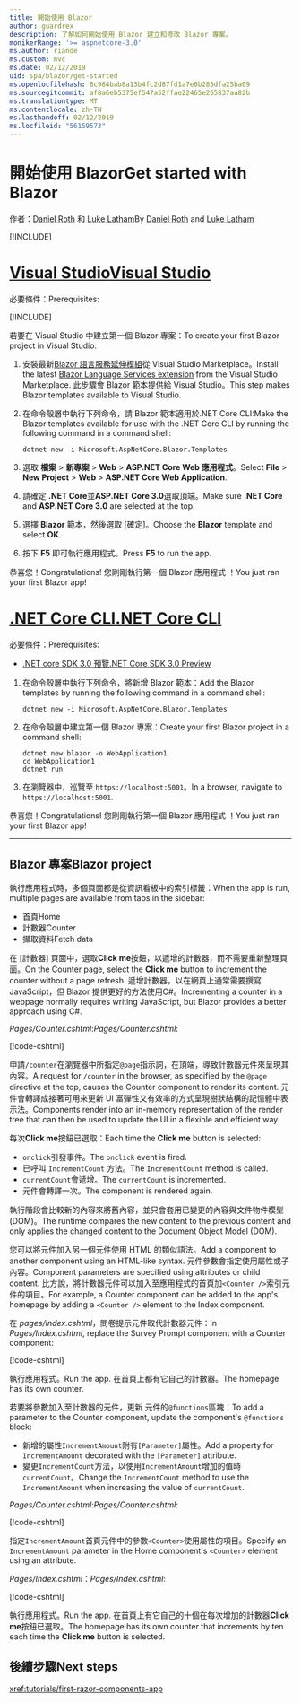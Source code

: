 ```yaml
---
title: 開始使用 Blazor
author: guardrex
description: 了解如何開始使用 Blazor 建立和修改 Blazor 專案。
monikerRange: '>= aspnetcore-3.0'
ms.author: riande
ms.custom: mvc
ms.date: 02/12/2019
uid: spa/blazor/get-started
ms.openlocfilehash: 8c984bab8a13b4fc2d87fd1a7e0b285dfa25ba09
ms.sourcegitcommit: af8a6eb5375ef547a52ffae22465e265837aa82b
ms.translationtype: MT
ms.contentlocale: zh-TW
ms.lasthandoff: 02/12/2019
ms.locfileid: "56159573"
---
```

# <a name="get-started-with-blazor"></a><span data-ttu-id="e58b5-103">開始使用 Blazor</span><span class="sxs-lookup"><span data-stu-id="e58b5-103">Get started with Blazor</span></span>

<span data-ttu-id="e58b5-104">作者：[Daniel Roth](https://github.com/danroth27) 和 [Luke Latham](https://github.com/guardrex)</span><span class="sxs-lookup"><span data-stu-id="e58b5-104">By [Daniel Roth](https://github.com/danroth27) and [Luke Latham](https://github.com/guardrex)</span></span>

[!INCLUDE[](~/includes/razor-components-preview-notice.md)]

# <a name="visual-studiotabvisual-studio"></a>[<span data-ttu-id="e58b5-105">Visual Studio</span><span class="sxs-lookup"><span data-stu-id="e58b5-105">Visual Studio</span></span>](#tab/visual-studio)

<span data-ttu-id="e58b5-106">必要條件：</span><span class="sxs-lookup"><span data-stu-id="e58b5-106">Prerequisites:</span></span>

[!INCLUDE[](~/includes/net-core-prereqs-vs-3.0.md)]

<span data-ttu-id="e58b5-107">若要在 Visual Studio 中建立第一個 Blazor 專案：</span><span class="sxs-lookup"><span data-stu-id="e58b5-107">To create your first Blazor project in Visual Studio:</span></span>

1. <span data-ttu-id="e58b5-108">安裝最新[Blazor 語言服務延伸模組](https://go.microsoft.com/fwlink/?linkid=870389)從 Visual Studio Marketplace。</span><span class="sxs-lookup"><span data-stu-id="e58b5-108">Install the latest [Blazor Language Services extension](https://go.microsoft.com/fwlink/?linkid=870389) from the Visual Studio Marketplace.</span></span> <span data-ttu-id="e58b5-109">此步驟會 Blazor 範本提供給 Visual Studio。</span><span class="sxs-lookup"><span data-stu-id="e58b5-109">This step makes Blazor templates available to Visual Studio.</span></span>
1. <span data-ttu-id="e58b5-110">在命令殼層中執行下列命令，請 Blazor 範本適用於.NET Core CLI:</span><span class="sxs-lookup"><span data-stu-id="e58b5-110">Make the Blazor templates available for use with the .NET Core CLI by running the following command in a command shell:</span></span>

   ```console
   dotnet new -i Microsoft.AspNetCore.Blazor.Templates
   ```

1. <span data-ttu-id="e58b5-111">選取 **檔案** > **新專案** > **Web** > **ASP.NET Core Web 應用程式**。</span><span class="sxs-lookup"><span data-stu-id="e58b5-111">Select **File** > **New Project** > **Web** > **ASP.NET Core Web Application**.</span></span>
1. <span data-ttu-id="e58b5-112">請確定 **.NET Core**並**ASP.NET Core 3.0**選取頂端。</span><span class="sxs-lookup"><span data-stu-id="e58b5-112">Make sure **.NET Core** and **ASP.NET Core 3.0** are selected at the top.</span></span>
1. <span data-ttu-id="e58b5-113">選擇 **Blazor** 範本，然後選取 [確定]。</span><span class="sxs-lookup"><span data-stu-id="e58b5-113">Choose the **Blazor** template and select **OK**.</span></span>
1. <span data-ttu-id="e58b5-114">按下 **F5** 即可執行應用程式。</span><span class="sxs-lookup"><span data-stu-id="e58b5-114">Press **F5** to run the app.</span></span>

<span data-ttu-id="e58b5-115">恭喜您！</span><span class="sxs-lookup"><span data-stu-id="e58b5-115">Congratulations!</span></span> <span data-ttu-id="e58b5-116">您剛剛執行第一個 Blazor 應用程式 ！</span><span class="sxs-lookup"><span data-stu-id="e58b5-116">You just ran your first Blazor app!</span></span>

<!--

# [Visual Studio Code](#tab/visual-studio-code)

Prerequisites:

[!INCLUDE[](~/includes/net-core-prereqs-vsc-3.0.md)]

To create your first Blazor project in Visual Studio Code:

1. Execute the following command in a command shell:

   ```console
   dotnet new blazor -o WebApplication1
   ```

1. Open the *WebApplication1* folder in Visual Studio Code.

1. Visual Studio code offers to create assets to build and debug the app, which includes the *tasks.json* and *launch.json* files. Select **Yes** to add the assets.

1. Execute the app using the Visual Studio Code debugger.

1. In a browser, navigate to `https://localhost:5001`.

Congratulations! You just ran your first Blazor app!

# [Visual Studio for Mac](#tab/visual-studio-mac)

.NET Core 3.0 will be supported with Visual Studio for Mac version 8.0 or later. Visual Studio for Mac version 8.0 Preview isn't available at this time.

Use the [.NET Core CLI version of this topic](xref:razor-components/get-started?tabs=netcore-cli) on macOS.

[!INCLUDE[](~/includes/net-core-prereqs-mac-3.0.md)]

To create your first project Blazor project in Visual Studio for Mac:

1. Select **File** > **New Solution** or **New Project**.
1. In the sidebar, select **.NET Core** > **App**.
1. Select **Blazor** and select **Next**.
1. The **Target Framework** defaults to **.NET Core 3.0**. Select **Next**.
1. In the **Project Name** field, enter `WebApplication1`. Select **Create**.
1. Select **Run** > **Run Without Debugging** to run the app *without the debugger*. Running with the debugger isn't supported at this time.

Congratulations! You just ran your first Blazor app!
-->

# <a name="net-core-clitabnetcore-cli"></a>[<span data-ttu-id="e58b5-117">.NET Core CLI</span><span class="sxs-lookup"><span data-stu-id="e58b5-117">.NET Core CLI</span></span>](#tab/netcore-cli/)

<span data-ttu-id="e58b5-118">必要條件：</span><span class="sxs-lookup"><span data-stu-id="e58b5-118">Prerequisites:</span></span>

* [<span data-ttu-id="e58b5-119">.NET core SDK 3.0 預覽</span><span class="sxs-lookup"><span data-stu-id="e58b5-119">.NET Core SDK 3.0 Preview</span></span>](https://dotnet.microsoft.com/download/dotnet-core/3.0)

1. <span data-ttu-id="e58b5-120">在命令殼層中執行下列命令，將新增 Blazor 範本：</span><span class="sxs-lookup"><span data-stu-id="e58b5-120">Add the Blazor templates by running the following command in a command shell:</span></span>

   ```console
   dotnet new -i Microsoft.AspNetCore.Blazor.Templates
   ```

1. <span data-ttu-id="e58b5-121">在命令殼層中建立第一個 Blazor 專案：</span><span class="sxs-lookup"><span data-stu-id="e58b5-121">Create your first Blazor project in a command shell:</span></span>

   ```console
   dotnet new blazor -o WebApplication1
   cd WebApplication1
   dotnet run
   ```

1. <span data-ttu-id="e58b5-122">在瀏覽器中，巡覽至 `https://localhost:5001`。</span><span class="sxs-lookup"><span data-stu-id="e58b5-122">In a browser, navigate to `https://localhost:5001`.</span></span>

<span data-ttu-id="e58b5-123">恭喜您！</span><span class="sxs-lookup"><span data-stu-id="e58b5-123">Congratulations!</span></span> <span data-ttu-id="e58b5-124">您剛剛執行第一個 Blazor 應用程式 ！</span><span class="sxs-lookup"><span data-stu-id="e58b5-124">You just ran your first Blazor app!</span></span>

---

## <a name="blazor-project"></a><span data-ttu-id="e58b5-125">Blazor 專案</span><span class="sxs-lookup"><span data-stu-id="e58b5-125">Blazor project</span></span>

<span data-ttu-id="e58b5-126">執行應用程式時，多個頁面都是從資訊看板中的索引標籤：</span><span class="sxs-lookup"><span data-stu-id="e58b5-126">When the app is run, multiple pages are available from tabs in the sidebar:</span></span>

* <span data-ttu-id="e58b5-127">首頁</span><span class="sxs-lookup"><span data-stu-id="e58b5-127">Home</span></span>
* <span data-ttu-id="e58b5-128">計數器</span><span class="sxs-lookup"><span data-stu-id="e58b5-128">Counter</span></span>
* <span data-ttu-id="e58b5-129">擷取資料</span><span class="sxs-lookup"><span data-stu-id="e58b5-129">Fetch data</span></span>

<span data-ttu-id="e58b5-130">在 [計數器] 頁面中，選取**Click me**按鈕，以遞增的計數器，而不需要重新整理頁面。</span><span class="sxs-lookup"><span data-stu-id="e58b5-130">On the Counter page, select the **Click me** button to increment the counter without a page refresh.</span></span> <span data-ttu-id="e58b5-131">遞增計數器，以在網頁上通常需要撰寫 JavaScript，但 Blazor 提供更好的方法使用C#。</span><span class="sxs-lookup"><span data-stu-id="e58b5-131">Incrementing a counter in a webpage normally requires writing JavaScript, but Blazor provides a better approach using C#.</span></span>

<span data-ttu-id="e58b5-132">*Pages/Counter.cshtml*:</span><span class="sxs-lookup"><span data-stu-id="e58b5-132">*Pages/Counter.cshtml*:</span></span>

[!code-cshtml[](get-started/samples_snapshot/3.x/Counter1.cshtml)]

<span data-ttu-id="e58b5-133">申請`/counter`在瀏覽器中所指定`@page`指示詞，在頂端，導致計數器元件來呈現其內容。</span><span class="sxs-lookup"><span data-stu-id="e58b5-133">A request for `/counter` in the browser, as specified by the `@page` directive at the top, causes the Counter component to render its content.</span></span> <span data-ttu-id="e58b5-134">元件會轉譯成接著可用來更新 UI 富彈性又有效率的方式呈現樹狀結構的記憶體中表示法。</span><span class="sxs-lookup"><span data-stu-id="e58b5-134">Components render into an in-memory representation of the render tree that can then be used to update the UI in a flexible and efficient way.</span></span>

<span data-ttu-id="e58b5-135">每次**Click me**按鈕已選取：</span><span class="sxs-lookup"><span data-stu-id="e58b5-135">Each time the **Click me** button is selected:</span></span>

* <span data-ttu-id="e58b5-136">`onclick`引發事件。</span><span class="sxs-lookup"><span data-stu-id="e58b5-136">The `onclick` event is fired.</span></span>
* <span data-ttu-id="e58b5-137">已呼叫 `IncrementCount` 方法。</span><span class="sxs-lookup"><span data-stu-id="e58b5-137">The `IncrementCount` method is called.</span></span>
* <span data-ttu-id="e58b5-138">`currentCount`會遞增。</span><span class="sxs-lookup"><span data-stu-id="e58b5-138">The `currentCount` is incremented.</span></span>
* <span data-ttu-id="e58b5-139">元件會轉譯一次。</span><span class="sxs-lookup"><span data-stu-id="e58b5-139">The component is rendered again.</span></span>

<span data-ttu-id="e58b5-140">執行階段會比較新的內容來將舊內容，並只會套用已變更的內容與文件物件模型 (DOM)。</span><span class="sxs-lookup"><span data-stu-id="e58b5-140">The runtime compares the new content to the previous content and only applies the changed content to the Document Object Model (DOM).</span></span>

<span data-ttu-id="e58b5-141">您可以將元件加入另一個元件使用 HTML 的類似語法。</span><span class="sxs-lookup"><span data-stu-id="e58b5-141">Add a component to another component using an HTML-like syntax.</span></span> <span data-ttu-id="e58b5-142">元件參數會指定使用屬性或子內容。</span><span class="sxs-lookup"><span data-stu-id="e58b5-142">Component parameters are specified using attributes or child content.</span></span> <span data-ttu-id="e58b5-143">比方說，將計數器元件可以加入至應用程式的首頁加`<Counter />`索引元件的項目。</span><span class="sxs-lookup"><span data-stu-id="e58b5-143">For example, a Counter component can be added to the app's homepage by adding a `<Counter />` element to the Index component.</span></span>

<span data-ttu-id="e58b5-144">在  *pages/Index.cshtml*，問卷提示元件取代計數器元件：</span><span class="sxs-lookup"><span data-stu-id="e58b5-144">In *Pages/Index.cshtml*, replace the Survey Prompt component with a Counter component:</span></span>

[!code-cshtml[](get-started/samples_snapshot/3.x/Index1.cshtml?highlight=7)]

<span data-ttu-id="e58b5-145">執行應用程式。</span><span class="sxs-lookup"><span data-stu-id="e58b5-145">Run the app.</span></span> <span data-ttu-id="e58b5-146">在首頁上都有它自己的計數器。</span><span class="sxs-lookup"><span data-stu-id="e58b5-146">The homepage has its own counter.</span></span>

<span data-ttu-id="e58b5-147">若要將參數加入至計數器的元件，更新 元件的`@functions`區塊：</span><span class="sxs-lookup"><span data-stu-id="e58b5-147">To add a parameter to the Counter component, update the component's `@functions` block:</span></span>

* <span data-ttu-id="e58b5-148">新增的屬性`IncrementAmount`附有`[Parameter]`屬性。</span><span class="sxs-lookup"><span data-stu-id="e58b5-148">Add a property for `IncrementAmount` decorated with the `[Parameter]` attribute.</span></span>
* <span data-ttu-id="e58b5-149">變更`IncrementCount`方法，以使用`IncrementAmount`增加的值時`currentCount`。</span><span class="sxs-lookup"><span data-stu-id="e58b5-149">Change the `IncrementCount` method to use the `IncrementAmount` when increasing the value of `currentCount`.</span></span>

<span data-ttu-id="e58b5-150">*Pages/Counter.cshtml*:</span><span class="sxs-lookup"><span data-stu-id="e58b5-150">*Pages/Counter.cshtml*:</span></span>

[!code-cshtml[](get-started/samples_snapshot/3.x/Counter2.cshtml?highlight=4,8)]

<span data-ttu-id="e58b5-151">指定`IncrementAmount`首頁元件中的參數`<Counter>`使用屬性的項目。</span><span class="sxs-lookup"><span data-stu-id="e58b5-151">Specify an `IncrementAmount` parameter in the Home component's `<Counter>` element using an attribute.</span></span>

<span data-ttu-id="e58b5-152">*Pages/Index.cshtml*：</span><span class="sxs-lookup"><span data-stu-id="e58b5-152">*Pages/Index.cshtml*:</span></span>

[!code-cshtml[](get-started/samples_snapshot/3.x/Index2.cshtml)]

<span data-ttu-id="e58b5-153">執行應用程式。</span><span class="sxs-lookup"><span data-stu-id="e58b5-153">Run the app.</span></span> <span data-ttu-id="e58b5-154">在首頁上有它自己的十個在每次增加的計數器**Click me**按鈕已選取。</span><span class="sxs-lookup"><span data-stu-id="e58b5-154">The homepage has its own counter that increments by ten each time the **Click me** button is selected.</span></span>

## <a name="next-steps"></a><span data-ttu-id="e58b5-155">後續步驟</span><span class="sxs-lookup"><span data-stu-id="e58b5-155">Next steps</span></span>

<xref:tutorials/first-razor-components-app>
